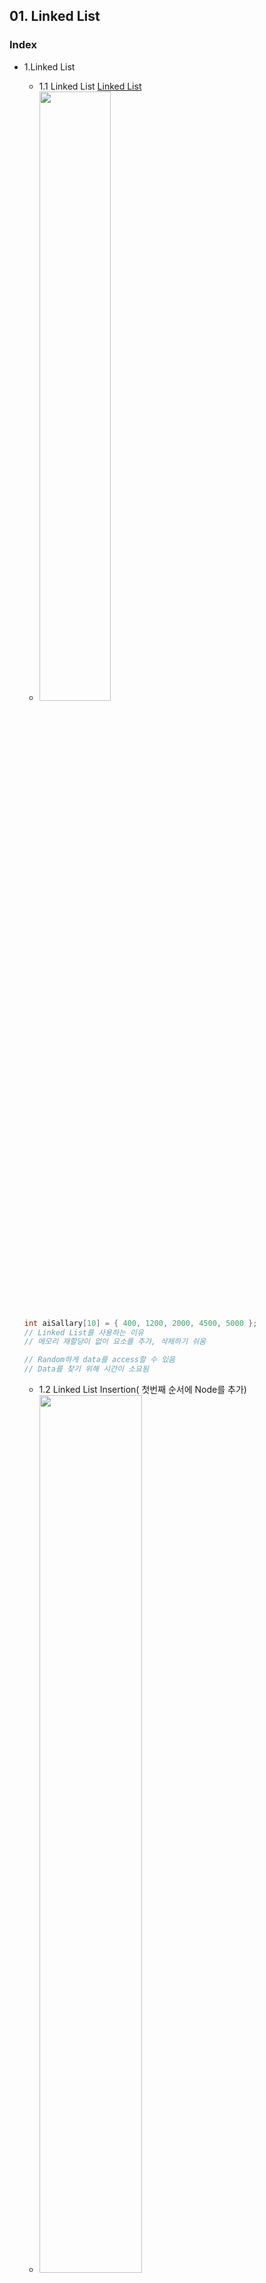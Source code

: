 ## 01. Linked List
### Index
* 1.Linked List
  * 1.1 Linked List [Linked List](https://github.com/csbyun-data/C-Pro/blob/main/chap04/Linked_List/Linked_List_ex1.c)
  * <img src = "https://github.com/user-attachments/assets/9e41c1a5-84d0-47df-b274-862cd3f0c511" width="50%" height="50%">
  ```c
  int aiSallary[10] = { 400, 1200, 2000, 4500, 5000 };
  // Linked List를 사용하는 이유
  // 메모리 재할당이 없이 요소를 추가, 삭제하기 쉬움

  // Random하게 data를 access할 수 있음
  // Data를 찾기 위해 시간이 소요됨
  ```
  * 1.2 Linked List Insertion( 첫번째 순서에 Node를 추가)
  * <img src = "https://github.com/user-attachments/assets/ae695477-21b5-491d-b69c-ff20e882e3c5" width="60%" height="60%">
  ```c
  //Linked List에 Node를 insert하는 순서

  //1. new node를 메모리에 생성
  NodePointer pNewNode = malloc(sizeof(NodeType));

  //2. data field에 값을 입력
  if(pNewNode != NULL) {
    pNewNode->iData = Value;
  }

  //3. New Node에 첫번째 Node의 주소를 포인터에 할당
  pNewNode ->pNextNode = head;

  //4. Head 포인터에 생성된 Node의 주소를 할당
  Head = pNewNode;
  ```
  *  1.3 중간의 어느 지점에 node를 삽입하는 경우
  *  <img src = "https://github.com/user-attachments/assets/da235263-2577-4f6b-bbf1-3585e2f599f7" width="60%" height="60%">
  ```c
  // Insert a new node after a node
  //1. Head Pointer에 저장된 값을 Temp Node에 저장
  NodePointer pTmpNode = head;

  //2. New Node를 삽입할 위치를 Node의 주소를 get
  for( iPosition = 1 ; iPosition < specified_Position ; iPosition++)
    pTmpNode = pTmpNode ->pNextNode;

  //3.New Node 생성
  NodePointer pNewNode = malloc(sizeof(NodeType));

  //4. New Node에 Value 입력
  if(pNewNode != NULL) {
    pNewNode->iData = Value;
  }

  //5. New Node의 지시Pointer를 입력
  pNewNode->pNextNode = pTmpNode->pNextNode;

  //6. Temp Node의 지시Pointer에 New Node의 Pointer 할당
  pTmpNode->pNextNode = pNewNode;
  ```
  ([InsertNodeAfterNode()함수 구현](https://github.com/csbyun-data/C-Pro/blob/main/chap04/Linked_List/InsertNodeAfterNode_func1.c))
  
  *  1.4 마지막 node에 신규 node를 입력
  *  <img src = "https://github.com/user-attachments/assets/e34e3f33-9fc4-4c12-850b-1dc13fa3634e" width="60%" height="60%">
  ```c
  //1. Temp Node에 Head Pointer 할당
  NodePointer pTmpNode = head;

  //2. Last Node의 Pointer를 찾음
  While( pTmpNode ->pNextNode != NULL) {
    pTmpNode = pTmpNode ->pNextNode;
  }

  //3. New Node 메모리 할당
  NodePointer pNewNode = malloc(sizeof(NodeType));

  //4. New Node의 값을 입력
  if(pNewNode != NULL) {
    pNewNode->iData = Value;
  }

  //5. New Node의 POinter를 마지막 Node Pointer에 입력
  pTmpNode->pNextNode = pNewNode;

  //6. New Node의 Pointer는 NULL로 입력
  pNewNode->pNextNode = NULL;
  ```
  그림
  * 1.5 할당된 메모리 전체를 풀어줌
  ```c
  /* Paas the reference of the head pointer of a list. This function use
  to free the all allocated memory*/
  void FreeAllocatedMemory(NodePointer  *pHead) {
    NodePointer   pTmpNode = NULL;
    NodePointer   pFirstNode = NULL;

    //Assign  the Address of first node
    pFirstNode  = *pHead;

    /*check if pFirstNode is NULL, then now list is empty,
    so assign NULL to head and return.*/
    while (pFirstNode  != NULL) {
      /*Save the pFirstNode in a pTmpNode node pointer*/
      pTmpNode = pFirstNode  ;

      /*Assign the address of next on your list*/
      pFirstNode  = pFirstNode->pNextNode;

      //Free the allocated memory
      free(pTmpNode );
    }
    //Assign NULL to the head pointer
    *pHead = NULL;
  }
  
  ```
  * 1.6 예제를 구현한 Linked List [Ex1](https://github.com/csbyun-data/C-Pro/blob/main/chap04/Linked_List/Linked_List_ex2.c)
* 2.Delete a Linked List node
  * 2.1 시작 node 삭제 [here](https://github.com/csbyun-data/C-Pro/blob/main/chap04/Linked_List/Delete_start_node.c)
  *  <img src = "https://github.com/user-attachments/assets/88e935fe-dab6-4c7b-b5b9-5d7c6e8b00a5" width="60%" height="60%">

  * 2.2 중간 node 삭제 [here](https://github.com/csbyun-data/C-Pro/blob/main/chap04/Linked_List/Delete_middle_node.c)
  *  <img src = "https://github.com/user-attachments/assets/e28b4846-5541-490e-aca0-d4e8a0509f25" width="60%" height="60%">

  * 2.3 끝 node 삭제 [here](https://github.com/csbyun-data/C-Pro/blob/main/chap04/Linked_List/Delete_end_node.c)
  *  <img src = "https://github.com/user-attachments/assets/92c9ac1b-a9c2-4ab9-92e8-06ae243f31ca" width="60%" height="60%">

* 3.Generic Linked List in C
  * 3.1 Generic Linked List
  ```c
  //모든data type을 사용하여 Linked List를 만들어 놓은 프로그램
  //Creating a new type
  typedef void *  pVoid;
  // Creating Node
  struct Node {
    /*void pointer*/
    pVoid iData;
    /*Node Pointer*/
    struct Node *pNextNode;
  };

  // Define the new type Node type and Node pointer
  typedef  struct Node  NodeType, * NodePointer;
  ```
  * 3.2 Function to add a node at the end of the Generic Linked List [code](https://github.com/csbyun-data/C-Pro/blob/main/chap04/Linked_List/InsertNodeAfterNode_func1.c)
  * 3.3 Free the all allocated memory [code](https://github.com/csbyun-data/C-Pro/blob/main/chap04/Linked_List/FreeAllocatedMemory_func1.c)
  * 3.4 Driver program to create a Generic Linked List [code](https://github.com/csbyun-data/C-Pro/blob/main/chap04/Linked_List/Generic_linked_list1.c)
[참조: [aticleworld.com](https://aticleworld.com/C-Pro/#)]
* 4.Single Linked List
  * 4.1 실 예제 [code1](), [code2]()
  ```txt
  구조체를 이용하여 헤드 노드를 가지는 단일 연결 리스트 코드를 작성
  . 단일 연결 리스트에는 다음과 같은 함수 생성
    * cmd의 각 행은 [리스트 조작 명령, 데이터]
    * 리스트 조작 명령은 1 또는 2이며, 1은 노드 삽입을, 2는 노드 삭제
    * 모든 명령을 처리한 후 연결 리스트에서 데이터가 담긴 노드의 개수를 return

    예시
  | cmd                                                      | cmd_len | return |
  |----------------------------------------------------------|----------|--------|
  | [[1, 1], [1, 4], [1, 2], [1, 3], [1, 1], [2, 2], [2, 1]] | 7        | 2      |

  | 명령   | 데이터 | 리스트 상태               |
  |--------|--------|-------------------------|
  | -      | -      | [H]   (헤드 노드)        |
  | INSERT | 1      | [H]-[1]                 |
  | INSERT | 4      | [H]-[4]-[1]             |
  | INSERT | 2      | [H]-[2]-[4]-[1]         |
  | INSERT | 3      | [H]-[3]-[2]-[4]-[1]     |
  | INSERT | 1      | [H]-[1]-[3]-[2]-[4]-[1] |
  | REMOVE | 2      | [H]-[1]-[3]-[4]-[1]     |
  | REMOVE | 1      | [H]-[3]-[4]             |
  따라서 리스트에 남은 노드 중, 데이터가 담긴 노드는 총 2개, Head Node제외
  ```
